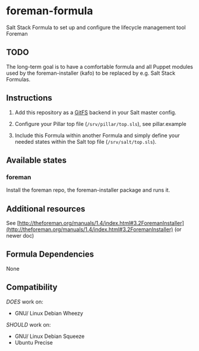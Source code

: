 # foreman-formula

Salt Stack Formula to set up and configure the lifecycle management tool Foreman

## TODO

The long-term goal is to have a comfortable formula and all Puppet modules used by the foreman-installer (kafo) to be replaced by e.g. Salt Stack Formulas.

## Instructions

1. Add this repository as a [GitFS](http://docs.saltstack.com/topics/tutorials/gitfs.html) backend in your Salt master config.

2. Configure your Pillar top file (`/srv/pillar/top.sls`), see pillar.example

3. Include this Formula within another Formula and simply define your needed states within the Salt top file (`/srv/salt/top.sls`).

## Available states

### foreman

Install the foreman repo, the foreman-installer package and runs it.

## Additional resources

See [http://theforeman.org/manuals/1.4/index.html#3.2ForemanInstaller](http://theforeman.org/manuals/1.4/index.html#3.2ForemanInstaller) (or newer doc)

## Formula Dependencies

None

## Compatibility

*DOES* work on:

* GNU/ Linux Debian Wheezy

*SHOULD* work on:

* GNU/ Linux Debian Squeeze
* Ubuntu Precise
